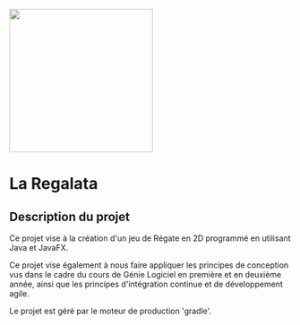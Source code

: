 [<img src="https://www.ensicaen.fr/wp-content/uploads/2017/02/LogoEnsicaen.gif" width="256" >](https://www.ensicaen.fr)

La Regalata
================

## Description du projet

Ce projet vise à la création d'un jeu de Régate en 2D programmé en utilisant Java et JavaFX.

Ce projet vise également à nous faire appliquer les principes de conception vus dans le cadre
du cours de Génie Logiciel en première et en deuxième année, ainsi que les principes d'intégration
continue et de développement agile.

Le projet est géré par le moteur de production 'gradle'.